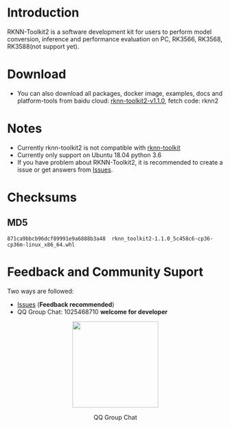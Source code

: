 # Introduction
RKNN-Toolkit2 is a software development kit for users to perform model conversion, inference and performance evaluation on PC, RK3566, RK3568, RK3588(not support yet).
# Download
- You can also download all packages, docker image, examples, docs and platform-tools from baidu cloud: [rknn-toolkit2-v1.1.0](https://eyun.baidu.com/s/3jJLf6V8 "rknn-toolkit2-v1.1.0"), fetch code: rknn2

# Notes
- Currently rknn-toolkit2 is not compatible with [rknn-toolkit](https://github.com/rockchip-linux/rknn-toolkit)
- Currently only support on Ubuntu 18.04  python 3.6
- If you have problem about RKNN-Toolkit2, it is recommended to create a issue or get answers from [Issues](https://github.com/rockchip-linux/rknn-toolkit2/issues).

# Checksums
## MD5
```
871ca9bbcb96dcf89991e9a6888b3a48  rknn_toolkit2-1.1.0_5c458c6-cp36-cp36m-linux_x86_64.whl
```
# Feedback and Community Suport
Two ways are followed:
- [Issues](https://github.com/rockchip-linux/rknn-toolkit2/issues) (**Feedback recommended**)
- QQ Group Chat: 1025468710 **welcome for developer**
<p align="center"><img width="200" height="200"  src="https://github.com/rockchip-linux/rknn-toolkit2/blob/master/QQGroupQRCode.png"/></p>
<p align="center">QQ Group Chat</p>
